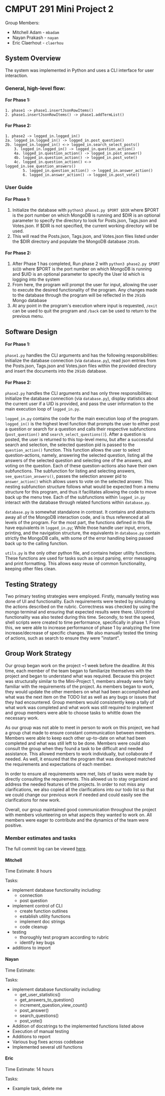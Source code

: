 # CMPUT 291 Mini Project 2
Group Members:

- Mitchell Adam - `mbadam`
- Nayan Prakash - `nayan`
- Eric Claerhout - `claerhou`

## System Overview
The system was implemented in Python and uses a CLI interface for user interaction.

### General, high-level flow:
#### For Phase 1:
```
1. phase1 -> phase1.insertJsonRowItems()
2. phase1.insertJsonRowItems() -> phase1.addTermList()
```
#### For Phase 2:
```
1. phase2 -> logged_in.logged_in()
2a. logged_in.logged_in() -> logged_in.post_question()
2b. logged_in.logged_in() <-> logged_in.search_select_posts()
    3. logged_in.logged_in() -> logged_in.question_action()
    4a. logged_in.question_action() -> logged_in.post_answer()
    4b. logged_in.question_action() -> logged_in.post_vote()
    4c. logged_in.question_action() <-> logged_in.see_question_answers()
        5. logged_in.question_action() -> logged_in.answer_action()
        6. logged_in.answer_action() -> logged_in.post_vote()
```

### User Guide
#### For Phase 1:
1. Initialize the database with `python3 phase1.py $PORT $DIR` where $PORT is the port number on which MongoDB is running and $DIR is an optional parameter to specify the directory to look for Posts.json, Tags.json and Votes.json. If $DIR is not specified, the current working directory will be used.
2. This will read the Posts.json, Tags.json, and Votes.json files listed under the $DIR directory and populate the MongoDB database `291db`.

#### For Phase 2:
1. After Phase 1 has completed, Run phase 2 with `python3 phase2.py $PORT $UID` where $PORT is the port number on which MongoDB is running and $UID is an optional parameter to specify the User Id which is logging into the system
2. From here, the program will prompt the user for input, allowing the user to execute the desired functionality of the program. Any changes made to the database through the program will be reflected in the `291db` Mongo database
3. At any point in the program's execution where input is requested, `/exit` can be used to quit the program and `/back` can be used to return to the previous menu.

## Software Design
#### For Phase 1:
`phase1.py` handles the CLI arguments and has the following responsibilities: Initialize the database connection (via `database.py`), read json entries from the Posts.json, Tags.json and Votes.json files within the provided directory and insert the documents into the `291db` database.

#### For Phase 2:
`phase2.py` handles the CLI arguments and has only three responsibilities: Initialize the database connection (via `database.py`), display statistics about the current user if a UID is provided, and pass the user information to the main execution loop of `logged_in.py`.

`logged_in.py` contains the code for the main execution loop of the program. `logged_in()` is the highest level function that prompts the user to either post a question or search for a question and calls their respective subfunctions (`post_question()` and `search_select_questions()`). After a question is posted, the user is returned to this top-level menu, but after a successful search and selection, the selected question pid is passed to the `question_action()` function. This function allows the user to select question-actions, namely, answering the selected question, listing all the answers of the selected question and selecting one of the answers, and voting on the question. Each of these question-actions also have their own subfunctions. The subfunction for listing and selecting answers, `see_question_answers()`, passes the selection answer pid to `answer_action()` which allows users to vote on the selected answer. This nesting subfunction structure follows what would be expected from a menu structure for this program, and thus it facilitates allowing the code to move back up the menu tree. Each of the subfunctions within `logged_in.py` interact with the database through related functions within `database.py`.

`database.py` is somewhat standalone in contrast. It contains and abstracts away all of the MongoDB interaction code, and is thus referenced at all levels of the program. For the most part, the functions defined in this file have equivalents in `logged_in.py`; While those handle user input, errors, printing, and the navigation structure, the equivalents in `database.py` contain strictly the MongoDB calls, with some of the error handling being passed back up to the calling function.

`utils.py` is the only other python file, and contains helper utility functions. These functions are used for tasks such as input parsing, error messaging and print formatting. This allows easy reuse of common functionality, keeping other files clean.

## Testing Strategy
Two primary testing strategies were employed. Firstly, manually testing was done of UI and functionality. Each requirements were tested by simulating the actions described on the rubric. Correctness was checked by
using the mongo terminal and ensuring that expected results were there. UI/control functionality was also tested during this time. Secondly, to test the speed, shell scripts were created to time performance, specifically in phase 1. From this, we were able to increase performance of phase 1 by analyzing the time increase/decrease of specific changes. We also manually tested the timing of actions, such as search to ensure they were "instant".

## Group Work Strategy
Our group began work on the project ~1 week before the deadline. At this time, each member of the team began to familiarize themselves with the project and began to understand what was required. Because this project was structurally similar to the Mini-Project 1, members already were fairly familiar with the requirements of the project. As members began to work, they would update the other members on what had been accomplished and what was the next item on the TODO list as well as any bugs or issues that they had encountered. Group members would consistently keep a tally of what work was completed and what work was still required to implement and group members were able to choose tasks to whittle down the necessary work.

As our group was not able to meet in person to work on this project, we had a group chat made to ensure constant communication between members. Members were able to keep each other up-to-date on what had been completed and what was still left to be done. Members were could also consult the group when they found a task to be difficult and needed assistance. This allowed members to work individually, but collaborate if needed. As well, it ensured that the program that was developed matched the requirements and expectations of each member.

In order to ensure all requirements were met, lists of tasks were made by directly consulting the requirements. This allowed us to stay organized and address the needed features of the projects. In order to not miss any clarifications, we also copied all the clarifications into our todo list so that we could change our previous work if needed and could easily see the clarifications for new work.

Overall, our group maintained good communication throughout the project with members volunteering on what aspects they wanted to work on. All members were eager to contribute and the dynamics of the team were positive.

### Member estimates and tasks
The full commit log can be viewed [here](https://github.com/imswebra/cmput291MP2/commits/master).

#### Mitchell

Time Estimate: 8 hours

Tasks:

- implement database functionality including:
    - connection
    - post question
- implement control of CLI
    - create function outlines
    - establish utility functions
    - implement doc strings
    - code cleanup
- testing
    - thoroughly test program according to rubric
    - identify key bugs
- additions to import

#### Nayan

Time Estimate:

Tasks:

- implement database functionality including:
    - get_user_statistics()
    - get_answers_to_question()
    - increment_question_view_count()
    - post_answer()
    - search_questions()
    - post_vote()
- Addition of docstrings to the implemented functions listed above
- Execution of manual testing
- Additions to report
- Various bug fixes across codebase
- Implemented several util functions

#### Eric

Time Estimate: 14 hours

Tasks:

- Example task, delete me
